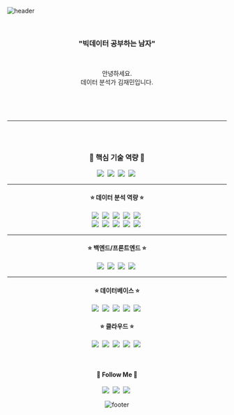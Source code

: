 ![header](https://capsule-render.vercel.app/api?type=waving&&color=gradient&height=100&section=header&fontSize=90)


<div align = "center">

<br/>
<h3>"빅데이터 공부하는 남자"</h3><br/>
<p>안녕하세요.<br>데이터 분석가 김재민입니다.</p><br/>
<br/><br/>
<hr>
<br/><br/>
<h3 align="center">💼 핵심 기술 역량 💼</h3>
<p align="center"> 
    <img src="https://postfiles.pstatic.net/MjAyMTA5MDZfMTQ3/MDAxNjMwODU5ODgyMzgw.xDD4zLfxDt0yufP9Avr1exU8acxlGMawuBvtP0JXd38g.ytwqD4nGtcZc4Jk8Da5EeTWtJHtLMnwJvLfQhDeBNP8g.PNG.todaybow/%EB%8D%B0%EC%9D%B4%ED%84%B0%EB%B6%84%EC%84%9D.png?type=w966"/></a>&nbsp; 
  <img src="https://postfiles.pstatic.net/MjAyMTA5MDZfODAg/MDAxNjMwODU5ODgyMzgx.VDz-58ZdCQpxPvCEY3NGfMGefX9tKf8nJ56csRn869Mg.8lxe7yOHc7q8CPRO6E4JtkZv0UL7rEBV3vR3EtMpvZgg.PNG.todaybow/%EC%8A%A4%ED%8A%B8%EB%A6%AC%EB%B0%8D%EB%B6%84%EC%84%9D.png?type=w966"/></a>&nbsp; 
    <img src="https://postfiles.pstatic.net/MjAyMTA5MDZfMjg3/MDAxNjMwODU5ODgyMzgw.1fH9VXngc_jRkdVxW7FRh0e288ykLBzge3xIfjODOkgg.pcz-wxZOD_WOVhaGOz6U7ybqEQcIhu5v3-G20YpB-Usg.PNG.todaybow/DB.png?type=w966"/></a>&nbsp;
  <img src="https://postfiles.pstatic.net/MjAyMTA5MDZfMjgy/MDAxNjMwODU5ODgyMzc2.UYCC0xHfiPmLUexKN86t1iPzX3BZYdBOZ1X0WeX6Tqgg.OY6ma7s2qhp1-QAayXHUO0AtoyeAsJHGpmXApuVzMZ0g.PNG.todaybow/%ED%81%B4%EB%9D%BC%EC%9A%B0%EB%93%9C.png?type=w966"/></a>&nbsp;
</p>
<hr>
<h4 align="center">⭐ 데이터 분석 역량 ⭐</h4>
<p align="center"> 
  <img src="https://img.shields.io/badge/Python-3766AB?style=flat-square&logo=Python&logoColor=white"/></a>&nbsp;
  <img src="https://img.shields.io/badge/numpy-%23013243.svg?style=for-the-badge&logo=numpy&logoColor=white"/></a>&nbsp; 
  <img src="https://img.shields.io/badge/pandas-%23150458.svg?style=for-the-badge&logo=pandas&logoColor=white"/></a>&nbsp; 
  <img src="https://img.shields.io/badge/Plotly-%233F4F75.svg?style=for-the-badge&logo=plotly&logoColor=white"/></a>&nbsp; 
  <img src="https://img.shields.io/badge/scikit--learn-%23F7931E.svg?style=for-the-badge&logo=scikit-learn&logoColor=white"/></a>&nbsp;<br>
  <img src="https://img.shields.io/badge/apache-%23D42029.svg?style=for-the-badge&logo=apache&logoColor=white"/></a>&nbsp;
  <img src="https://img.shields.io/badge/Spark-3.1.2-orange"/></a>&nbsp;  
  <img src="https://img.shields.io/badge/Kafka-2.8.0-black"/></a>&nbsp;
  <img src="https://img.shields.io/badge/KsqlDB-0.20.0-red"/></a>&nbsp;
  <img src="https://img.shields.io/badge/StreamSets-3.18.1-skyblue"/></a>&nbsp;
</p>
<hr>
<h4 align="center">⭐ 백엔드/프론트엔드 ⭐</h4>
<p align="center"> 
  <img src="https://img.shields.io/badge/Django-092E20?style=flat-square&logo=Django&logoColor=white"/></a>&nbsp
  <img src="https://img.shields.io/badge/flask-%23000.svg?style=for-the-badge&logo=flask&logoColor=white"/></a>&nbsp
  <img src="https://img.shields.io/badge/Javascript-ffb13b?style=flat-square&logo=javascript&logoColor=white"/></a>&nbsp
  <img src="https://img.shields.io/badge/jquery-%230769AD.svg?style=for-the-badge&logo=jquery&logoColor=white"/></a>&nbsp
</p>
<hr>
<h4 align="center">⭐ 데이터베이스 ⭐</h4>
<p align="center"> 
  <img src="https://img.shields.io/badge/postgres-%23316192.svg?style=for-the-badge&logo=postgresql&logoColor=white"/></a>&nbsp 
  <img src="https://img.shields.io/badge/Mysql-E6B91E?style=flat-square&logo=MySql&logoColor=white"/></a>&nbsp 
  <img src="https://img.shields.io/badge/Microsoft%20SQL%20Sever-CC2927?style=for-the-badge&logo=microsoft%20sql%20server&logoColor=white"/></a>&nbsp 
  <img src="https://img.shields.io/badge/sqlite-%2307405e.svg?style=for-the-badge&logo=sqlite&logoColor=white"/></a>&nbsp 
  <img src="https://img.shields.io/badge/MongoDB-%234ea94b.svg?style=for-the-badge&logo=mongodb&logoColor=white"/></a>&nbsp 
</p>

<h4 align="center">⭐ 클라우드 ⭐</h4>
<p align="center"> 
  <img src="https://img.shields.io/badge/postgres-%23316192.svg?style=for-the-badge&logo=postgresql&logoColor=white"/></a>&nbsp 
  <img src="https://img.shields.io/badge/Mysql-E6B91E?style=flat-square&logo=MySql&logoColor=white"/></a>&nbsp 
  <img src="https://img.shields.io/badge/Microsoft%20SQL%20Sever-CC2927?style=for-the-badge&logo=microsoft%20sql%20server&logoColor=white"/></a>&nbsp 
  <img src="https://img.shields.io/badge/sqlite-%2307405e.svg?style=for-the-badge&logo=sqlite&logoColor=white"/></a>&nbsp 
  <img src="https://img.shields.io/badge/MongoDB-%234ea94b.svg?style=for-the-badge&logo=mongodb&logoColor=white"/></a>&nbsp 
</p>


<br/>
<h4 align="center">🌈 Follow Me 🌈</h4>
<p align="center">
  <a href="mailto:top2road@gmail.com"><img src="https://img.shields.io/badge/Gmail-d14836?style=flat-square&logo=Gmail&logoColor=white&link=mailto:top2road@gmail.com"/></a>&nbsp
  <a href="https://www.youtube.com/channel/UCbDLDh_WlRvJ9NBuqtqTSqw"><img src="https://img.shields.io/badge/Youtube-ff0000?style=flat-square&logo=youtube&link=https://www.youtube.com/channel/UCbDLDh_WlRvJ9NBuqtqTSqw"/></a>&nbsp
  <a href="https://blog.naver.com/todaybow"><img src="http://img.shields.io/badge/-Blog-green?style=flat-square&logo=Naver&link=https://blog.naver.com/todaybow"/></a>&nbsp
</p>

![footer](https://capsule-render.vercel.app/api?type=waving&&color=gradient&height=100&section=footer&fontSize=90)




